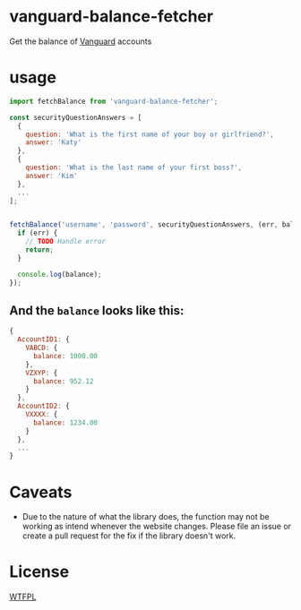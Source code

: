 # vanguard-balance-fetcher
Get the balance of [Vanguard](https://investor.vanguard.com) accounts

# usage

```js
import fetchBalance from 'vanguard-balance-fetcher';

const securityQuestionAnswers = [
  {
    question: 'What is the first name of your boy or girlfriend?',
    answer: 'Katy'
  },
  {
    question: 'What is the last name of your first boss?',
    answer: 'Kim'
  },
  ...
];


fetchBalance('username', 'password', securityQuestionAnswers, (err, balance) => {
  if (err) {
    // TODO Handle error
    return;
  }

  console.log(balance);
});
```

## And the `balance` looks like this:
```js
{
  AccountID1: {
    VABCD: {
      balance: 1000.00
    },
    VZXYP: {
      balance: 952.12
    }
  },
  AccountID2: {
    VXXXX: {
      balance: 1234.00
    }
  },
  ...
}
```

# Caveats

* Due to the nature of what the library does, the function may not be working as intend
whenever the website changes. Please file an issue or create a pull request for the fix if the library doesn't work.

# License

[WTFPL](http://www.wtfpl.net)
